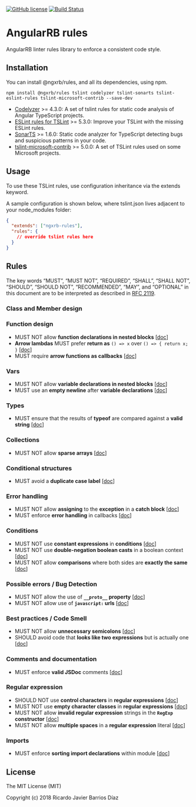 [![GitHub license](https://img.shields.io/github/license/ngxrb/rules.svg)](https://github.com/ngxrb/rules/blob/master/LICENSE) [![Build Status](https://travis-ci.org/ngxrb/rules.svg?branch=master)](https://travis-ci.org/ngxrb/rules)

# AngularRB rules

AngularRB linter rules library to enforce a consistent code style.

## Installation

You can install @ngxrb/rules, and all its dependencies, using npm.

```shell
npm install @ngxrb/rules tslint codelyzer tslint-sonarts tslint-eslint-rules tslint-microsoft-contrib --save-dev
```

* [Codelyzer](https://github.com/mgechev/codelyzer) >= 4.3.0: A set of tslint rules for static code analysis of Angular TypeScript projects.
* [ESLint rules for TSLint](https://github.com/buzinas/tslint-eslint-rules) >= 5.3.0: Improve your TSLint with the missing ESLint rules.
* [SonarTS](https://github.com/SonarSource/SonarTS) >= 1.6.0: Static code analyzer for TypeScript detecting bugs and suspicious patterns in your code.
* [tslint-microsoft-contrib](https://github.com/Microsoft/tslint-microsoft-contrib) >= 5.0.0: A set of TSLint rules used on some Microsoft projects.

## Usage

To use these TSLint rules, use configuration inheritance via the extends keyword.

A sample configuration is shown below, where tslint.json lives adjacent to your node_modules folder:

```json
{
  "extends": ["ngxrb-rules"],
  "rules": {
    // override tslint rules here
  }
}
```

## Rules

The key words “MUST”, “MUST NOT”, “REQUIRED”, “SHALL”, “SHALL NOT”, “SHOULD”, “SHOULD NOT”, “RECOMMENDED”, “MAY”, and “OPTIONAL” in this document are to be interpreted as described in [RFC 2119](https://www.ietf.org/rfc/rfc2119.txt).

### Class and Member design

### Function design

* MUST NOT allow **function declarations in nested blocks** [[doc](docs/tslint-eslint-rules.md)]
* **Arrow lambdas** MUST prefer **return as** `() => x` over `() => { return x; }` [[doc](docs/tslint-eslint-rules.md)]
* MUST require **arrow functions as callbacks** [[doc](docs/tslint-eslint-rules.md)]

### Vars

* MUST NOT allow **variable declarations in nested blocks** [[doc](docs/tslint-eslint-rules.md)]
* MUST use an **empty newline** after **variable declarations** [[doc](docs/tslint-eslint-rules.md)]

### Types

* MUST ensure that the results of **typeof** are compared against a **valid string** [[doc](docs/tslint-eslint-rules.md)]

### Collections

* MUST NOT allow **sparse arrays** [[doc](docs/tslint-eslint-rules.md)]

### Conditional structures

* MUST avoid a **duplicate case label** [[doc](docs/tslint-eslint-rules.md)]

### Error handling

* MUST NOT allow **assigning** to the **exception** in a **catch block** [[doc](docs/tslint-eslint-rules.md)]
* MUST enforce **error handling** in callbacks [[doc](docs/tslint-eslint-rules.md)]

### Conditions

* MUST NOT use **constant expressions** in **conditions** [[doc](docs/tslint-eslint-rules.md)]
* MUST NOT use **double-negation boolean casts** in a boolean context [[doc](docs/tslint-eslint-rules.md)]
* MUST NOT allow **comparisons** where both sides are **exactly the same** [[doc](docs/tslint-eslint-rules.md)]

### Possible errors / Bug Detection

* MUST NOT allow the use of **`__proto__` property** [[doc](docs/tslint-eslint-rules.md)]
* MUST NOT allow use of **`javascript:` urls** [[doc](docs/tslint-eslint-rules.md)]

### Best practices / Code Smell

* MUST NOT allow **unnecessary semicolons** [[doc](docs/tslint-eslint-rules.md)]
* SHOULD avoid code that **looks like two expressions** but is actually one [[doc](docs/tslint-eslint-rules.md)]

### Comments and documentation

* MUST enforce **valid JSDoc** comments [[doc](docs/tslint-eslint-rules.md)]

### Regular expression

* SHOULD NOT use **control characters** in **regular expressions** [[doc](docs/tslint-eslint-rules.md)]
* MUST NOT use **empty character classes** in **regular expressions** [[doc](docs/tslint-eslint-rules.md)]
* MUST NOT allow **invalid regular expression** strings in the **`RegExp` constructor** [[doc](docs/tslint-eslint-rules.md)]
* MUST NOT allow **multiple spaces** in a **regular expression** literal [[doc](docs/tslint-eslint-rules.md)]

### Imports

* MUST enforce **sorting import declarations** within module [[doc](docs/tslint-eslint-rules.md)]

## License

The MIT License (MIT)

Copyright (c) 2018 Ricardo Javier Barrios Díaz
